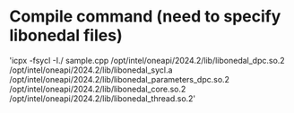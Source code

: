 # Compile command (need to specify libonedal files)
'icpx -fsycl -I./ sample.cpp /opt/intel/oneapi/2024.2/lib/libonedal_dpc.so.2 /opt/intel/oneapi/2024.2/lib/libonedal_sycl.a /opt/intel/oneapi/2024.2/lib/libonedal_parameters_dpc.so.2 /opt/intel/oneapi/2024.2/lib/libonedal_core.so.2 /opt/intel/oneapi/2024.2/lib/libonedal_thread.so.2'
